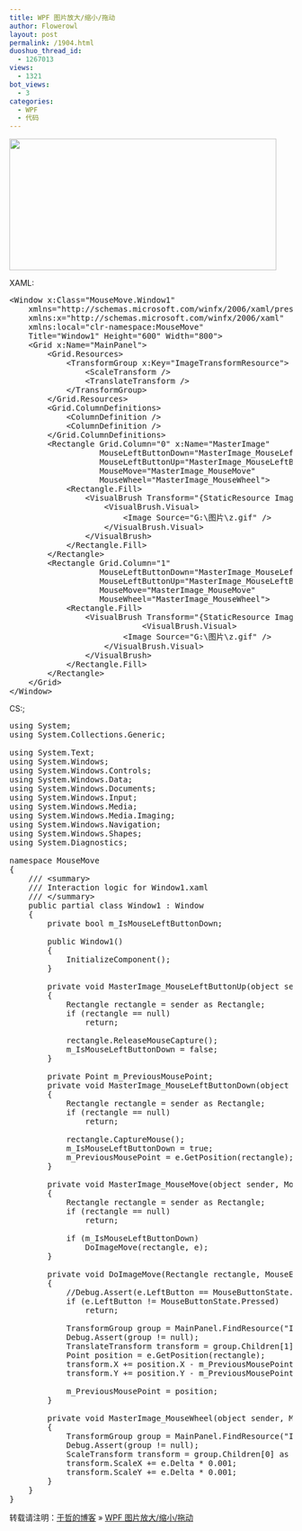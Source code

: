 ```yaml
---
title: WPF 图片放大/缩小/拖动
author: Flowerowl
layout: post
permalink: /1904.html
duoshuo_thread_id:
  - 1267013
views:
  - 1321
bot_views:
  - 3
categories:
  - WPF
  - 代码
---
```

<img class="aligncenter size-full wp-image-1905" title="Scroll Pic" src="http://lazynight.me/wp-content/uploads/2012/04/Scroll-Pic.gif" alt="" width="475" height="234" />

XAML:

<pre class="brush:xml">&lt;Window x:Class="MouseMove.Window1"
    xmlns="http://schemas.microsoft.com/winfx/2006/xaml/presentation"
    xmlns:x="http://schemas.microsoft.com/winfx/2006/xaml"
    xmlns:local="clr-namespace:MouseMove"
    Title="Window1" Height="600" Width="800"&gt;
    &lt;Grid x:Name="MainPanel"&gt;
        &lt;Grid.Resources&gt;
            &lt;TransformGroup x:Key="ImageTransformResource"&gt;
                &lt;ScaleTransform /&gt;
                &lt;TranslateTransform /&gt;
            &lt;/TransformGroup&gt;
        &lt;/Grid.Resources&gt;
        &lt;Grid.ColumnDefinitions&gt;
            &lt;ColumnDefinition /&gt;
            &lt;ColumnDefinition /&gt;
        &lt;/Grid.ColumnDefinitions&gt;
        &lt;Rectangle Grid.Column="0" x:Name="MasterImage"
                   MouseLeftButtonDown="MasterImage_MouseLeftButtonDown"
                   MouseLeftButtonUp="MasterImage_MouseLeftButtonUp"
                   MouseMove="MasterImage_MouseMove"
                   MouseWheel="MasterImage_MouseWheel"&gt;
            &lt;Rectangle.Fill&gt;
                &lt;VisualBrush Transform="{StaticResource ImageTransformResource}" Stretch="Uniform"&gt;
                    &lt;VisualBrush.Visual&gt;
                        &lt;Image Source="G:\图片\z.gif" /&gt;
                    &lt;/VisualBrush.Visual&gt;
                &lt;/VisualBrush&gt;
            &lt;/Rectangle.Fill&gt;
        &lt;/Rectangle&gt;
        &lt;Rectangle Grid.Column="1"
                   MouseLeftButtonDown="MasterImage_MouseLeftButtonDown"
                   MouseLeftButtonUp="MasterImage_MouseLeftButtonUp"
                   MouseMove="MasterImage_MouseMove"
                   MouseWheel="MasterImage_MouseWheel"&gt;
            &lt;Rectangle.Fill&gt;
                &lt;VisualBrush Transform="{StaticResource ImageTransformResource}" Stretch="Uniform"&gt;
                            &lt;VisualBrush.Visual&gt;
                        &lt;Image Source="G:\图片\z.gif" /&gt;
                    &lt;/VisualBrush.Visual&gt;
                &lt;/VisualBrush&gt;
            &lt;/Rectangle.Fill&gt;
        &lt;/Rectangle&gt;
    &lt;/Grid&gt;
&lt;/Window&gt;</pre>

CS:;

<pre class="brush:csharp">using System;
using System.Collections.Generic;

using System.Text;
using System.Windows;
using System.Windows.Controls;
using System.Windows.Data;
using System.Windows.Documents;
using System.Windows.Input;
using System.Windows.Media;
using System.Windows.Media.Imaging;
using System.Windows.Navigation;
using System.Windows.Shapes;
using System.Diagnostics;
 
namespace MouseMove
{
    /// &lt;summary&gt;
    /// Interaction logic for Window1.xaml
    /// &lt;/summary&gt;
    public partial class Window1 : Window
    {
        private bool m_IsMouseLeftButtonDown;
 
        public Window1()
        {
            InitializeComponent();
        }
 
        private void MasterImage_MouseLeftButtonUp(object sender, MouseButtonEventArgs e)
        {
            Rectangle rectangle = sender as Rectangle;
            if (rectangle == null)
                return;
 
            rectangle.ReleaseMouseCapture();
            m_IsMouseLeftButtonDown = false;
        }
 
        private Point m_PreviousMousePoint;
        private void MasterImage_MouseLeftButtonDown(object sender, MouseButtonEventArgs e)
        {
            Rectangle rectangle = sender as Rectangle;
            if (rectangle == null)
                return;
 
            rectangle.CaptureMouse();
            m_IsMouseLeftButtonDown = true;
            m_PreviousMousePoint = e.GetPosition(rectangle);
        }
 
        private void MasterImage_MouseMove(object sender, MouseEventArgs e)
        {
            Rectangle rectangle = sender as Rectangle;
            if (rectangle == null)
                return;
 
            if (m_IsMouseLeftButtonDown)
                DoImageMove(rectangle, e);
        }
 
        private void DoImageMove(Rectangle rectangle, MouseEventArgs e)
        {
            //Debug.Assert(e.LeftButton == MouseButtonState.Pressed);
            if (e.LeftButton != MouseButtonState.Pressed)
                return;
 
            TransformGroup group = MainPanel.FindResource("ImageTransformResource") as TransformGroup;
            Debug.Assert(group != null);
            TranslateTransform transform = group.Children[1] as TranslateTransform;
            Point position = e.GetPosition(rectangle);
            transform.X += position.X - m_PreviousMousePoint.X;
            transform.Y += position.Y - m_PreviousMousePoint.Y;
 
            m_PreviousMousePoint = position;
        }
 
        private void MasterImage_MouseWheel(object sender, MouseWheelEventArgs e)
        {
            TransformGroup group = MainPanel.FindResource("ImageTransformResource") as TransformGroup;
            Debug.Assert(group != null);
            ScaleTransform transform = group.Children[0] as ScaleTransform;
            transform.ScaleX += e.Delta * 0.001;
            transform.ScaleY += e.Delta * 0.001;
        }
    }
}</pre>

转载请注明：[于哲的博客][1] &raquo; [WPF 图片放大/缩小/拖动][2]

 [1]: http://localhost/wordpress
 [2]: http://localhost/wordpress/1904.html